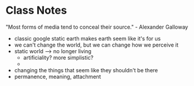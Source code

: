 # Class Notes



"Most forms of media tend to conceal their source." - Alexander Galloway



- classic google static earth makes earth seem like it's for us
- we can't change the world, but we can change how we perceive it
- static world —> no longer living 
  - artificiality? more simplistic? 
  - ​
- changing the things that seem like they shouldn't be there
- permanence, meaning, attachment